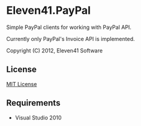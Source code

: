 # Eleven41.PayPal

Simple PayPal clients for working with PayPal API.

Currently only PayPal's Invoice API is implemented.

Copyright (C) 2012, Eleven41 Software

## License
[MIT License](https://github.com/eleven41/Eleven41.PayPal/blob/master/LICENSE.md)

## Requirements

* Visual Studio 2010
